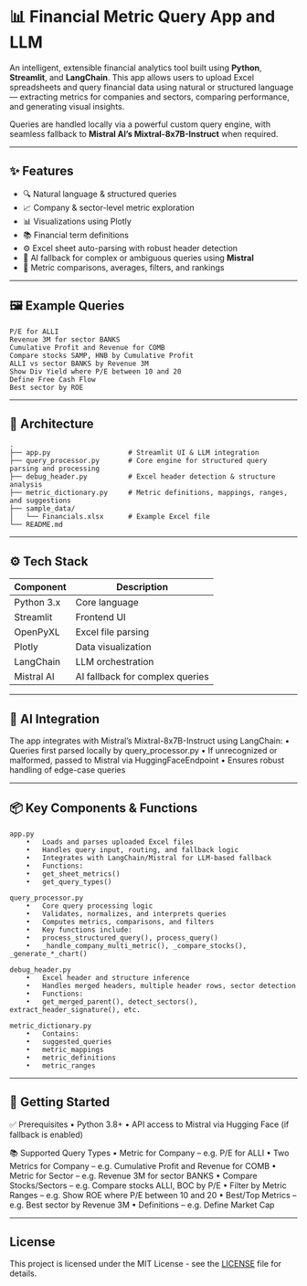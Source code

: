 # 📊 Financial Metric Query App and LLM

An intelligent, extensible financial analytics tool built using **Python**, **Streamlit**, and **LangChain**. This app allows users to upload Excel spreadsheets and query financial data using natural or structured language — extracting metrics for companies and sectors, comparing performance, and generating visual insights.

Queries are handled locally via a powerful custom query engine, with seamless fallback to **Mistral AI’s Mixtral-8x7B-Instruct** when required.

---

## ✨ Features

- 🔍 Natural language & structured queries
- 📈 Company & sector-level metric exploration
- 📊 Visualizations using Plotly
- 📚 Financial term definitions
- ⚙️ Excel sheet auto-parsing with robust header detection
- 🧠 AI fallback for complex or ambiguous queries using **Mistral**
- 🧮 Metric comparisons, averages, filters, and rankings

---

## 🖼️ Example Queries

```text
P/E for ALLI
Revenue 3M for sector BANKS
Cumulative Profit and Revenue for COMB
Compare stocks SAMP, HNB by Cumulative Profit
ALLI vs sector BANKS by Revenue 3M
Show Div Yield where P/E between 10 and 20
Define Free Cash Flow
Best sector by ROE
```
---

## 🧩 Architecture
```
.
├── app.py                   # Streamlit UI & LLM integration
├── query_processor.py       # Core engine for structured query parsing and processing
├── debug_header.py          # Excel header detection & structure analysis
├── metric_dictionary.py     # Metric definitions, mappings, ranges, and suggestions
├── sample_data/
│   └── Financials.xlsx      # Example Excel file
└── README.md
```

---

## ⚙️ Tech Stack


| Component     | Description                     |
| ------------- | ------------------------------- |
| Python 3.x    | Core language      		  |
| Streamlit  	| Frontend UI        		  |
| OpenPyXL   	| Excel file parsing 		  |
| Plotly     	| Data visualization 		  |
|LangChain   	| LLM orchestration            	  |
| Mistral AI 	| AI fallback for complex queries |

---

## 🧠 AI Integration

The app integrates with Mistral’s Mixtral-8x7B-Instruct using LangChain:
	•	Queries first parsed locally by query_processor.py
	•	If unrecognized or malformed, passed to Mistral via HuggingFaceEndpoint
	•	Ensures robust handling of edge-case queries

---

## 📦 Key Components & Functions
```
app.py
	•	Loads and parses uploaded Excel files
	•	Handles query input, routing, and fallback logic
	•	Integrates with LangChain/Mistral for LLM-based fallback
	•	Functions:
	•	get_sheet_metrics()
	•	get_query_types()

query_processor.py
	•	Core query processing logic
	•	Validates, normalizes, and interprets queries
	•	Computes metrics, comparisons, and filters
	•	Key functions include:
	•	process_structured_query(), process_query()
	•	_handle_company_multi_metric(), _compare_stocks(), _generate_*_chart()

debug_header.py
	•	Excel header and structure inference
	•	Handles merged headers, multiple header rows, sector detection
	•	Functions:
	•	get_merged_parent(), detect_sectors(), extract_header_signature(), etc.

metric_dictionary.py
	•	Contains:
	•	suggested_queries
	•	metric_mappings
	•	metric_definitions
	•	metric_ranges
```
---

## 🚀 Getting Started

✅ Prerequisites
	•	Python 3.8+
	•	API access to Mistral via Hugging Face (if fallback is enabled)

📚 Supported Query Types
	•	Metric for Company – e.g. P/E for ALLI
	•	Two Metrics for Company – e.g. Cumulative Profit and Revenue for COMB
	•	Metric for Sector – e.g. Revenue 3M for sector BANKS
	•	Compare Stocks/Sectors – e.g. Compare stocks ALLI, BOC by P/E
	•	Filter by Metric Ranges – e.g. Show ROE where P/E between 10 and 20
	•	Best/Top Metrics – e.g. Best sector by Revenue 3M
	•	Definitions – e.g. Define Market Cap


---

## License

This project is licensed under the MIT License - see the [LICENSE](LICENSE) file for details.
